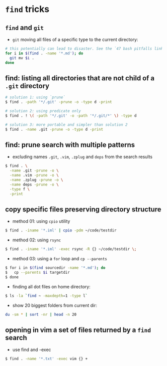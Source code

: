 # `find` tricks

## `find` and `git`

* `git` moving all files of a specific type to the current directory:

```sh
# this potentially can lead to disaster. See the `47 bash pitfalls link`
for i in $(find . -name '*.md'); do
  git mv $i .
done
```

## find: listing all directories that are not child of a `.git` directory

```sh
# solution 1: using `prune`
$ find . -path '*/.git' -prune -o -type d -print

# solution 2: using predicate only
$ find . ! \( -path '*/.git' -o -path '*/.git/*' \) -type d

# solution 3: more portable and simpler than solution 2
$ find . -name .git -prune -o -type d -print
```

## find: prune search with multiple patterns

* excluding names `.git`, `.vim`, `.zplug` and `deps` from the search results

```sh
$ find . \
  -name .git -prune -o \
  -name .vim -prune -o \
  -name .zplug -prune -o \
  -name deps -prune -o \
  -type f \
  -print
```

## copy specific files preserving directory structure

* method 01: using `cpio` utility

```sh
$ find . -iname '*.iml' | cpio -pdm ~/code/testdir
```

* method 02: using `rsync`

```sh
$ find . -iname '*.iml' -exec rsync -R {} ~/code/testdir \;
```

* method 03: using a `for` loop and `cp --parents`

```sh
$ for i in $(find sourcedir -name '*.md'); do
$   cp --parents $i targetdir
$ done
```

* finding all dot files on home directory:

```sh
$ ls -la `find ~ -maxdepth=1 -type l`
```

* show 20 biggest folders from current dir: 

```sh
du -sm * | sort -nr | head -n 20
```

## opening in vim a set of files returned by a `find` search 

* use find and -exec

```sh
$ find . -name '*.txt' -exec vim {} +
```
